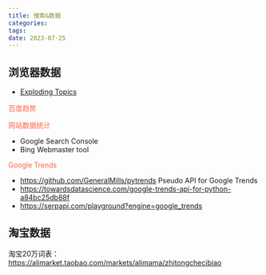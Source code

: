 ```yaml
---
title: 搜索&数据
categories: 
tags: 
date: 2023-07-25
---
```



## 浏览器数据

- [Exploding Topics ](https://explodingtopics.com/)

<font color='Tomato'>百度趋势</font>  

<font color='Tomato'>网站数据统计</font>


- Google Search Console
- Bing Webmaster tool

<font color='Tomato'>Google Trends</font>

- https://github.com/GeneralMills/pytrends Pseudo API for Google Trends
- https://towardsdatascience.com/google-trends-api-for-python-a84bc25db88f
- https://serpapi.com/playground?engine=google_trends

## 淘宝数据

淘宝20万词表： https://alimarket.taobao.com/markets/alimama/zhitongchecibiao